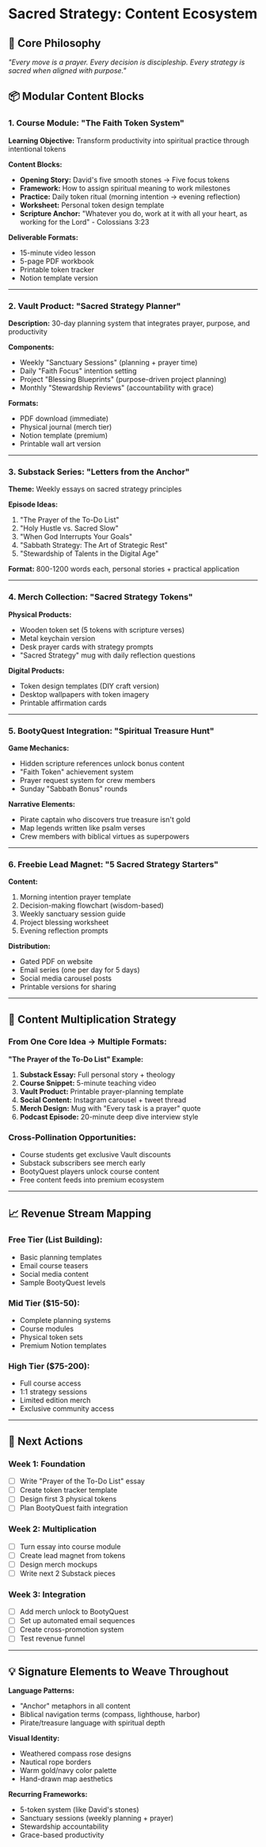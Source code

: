 # Sacred Strategy: Content Ecosystem

## 🎯 Core Philosophy
*"Every move is a prayer. Every decision is discipleship. Every strategy is sacred when aligned with purpose."*

## 📦 Modular Content Blocks

### 1. Course Module: "The Faith Token System"
**Learning Objective:** Transform productivity into spiritual practice through intentional tokens

**Content Blocks:**
- **Opening Story:** David's five smooth stones → Five focus tokens
- **Framework:** How to assign spiritual meaning to work milestones
- **Practice:** Daily token ritual (morning intention → evening reflection)
- **Worksheet:** Personal token design template
- **Scripture Anchor:** "Whatever you do, work at it with all your heart, as working for the Lord" - Colossians 3:23

**Deliverable Formats:**
- 15-minute video lesson
- 5-page PDF workbook
- Printable token tracker
- Notion template version

---

### 2. Vault Product: "Sacred Strategy Planner"
**Description:** 30-day planning system that integrates prayer, purpose, and productivity

**Components:**
- Weekly "Sanctuary Sessions" (planning + prayer time)
- Daily "Faith Focus" intention setting
- Project "Blessing Blueprints" (purpose-driven project planning)
- Monthly "Stewardship Reviews" (accountability with grace)

**Formats:**
- PDF download (immediate)
- Physical journal (merch tier)
- Notion template (premium)
- Printable wall art version

---

### 3. Substack Series: "Letters from the Anchor"
**Theme:** Weekly essays on sacred strategy principles

**Episode Ideas:**
1. "The Prayer of the To-Do List"
2. "Holy Hustle vs. Sacred Slow"
3. "When God Interrupts Your Goals"
4. "Sabbath Strategy: The Art of Strategic Rest"
5. "Stewardship of Talents in the Digital Age"

**Format:** 800-1200 words each, personal stories + practical application

---

### 4. Merch Collection: "Sacred Strategy Tokens"
**Physical Products:**
- Wooden token set (5 tokens with scripture verses)
- Metal keychain version
- Desk prayer cards with strategy prompts
- "Sacred Strategy" mug with daily reflection questions

**Digital Products:**
- Token design templates (DIY craft version)
- Desktop wallpapers with token imagery
- Printable affirmation cards

---

### 5. BootyQuest Integration: "Spiritual Treasure Hunt"
**Game Mechanics:**
- Hidden scripture references unlock bonus content
- "Faith Token" achievement system
- Prayer request system for crew members
- Sunday "Sabbath Bonus" rounds

**Narrative Elements:**
- Pirate captain who discovers true treasure isn't gold
- Map legends written like psalm verses
- Crew members with biblical virtues as superpowers

---

### 6. Freebie Lead Magnet: "5 Sacred Strategy Starters"
**Content:**
1. Morning intention prayer template
2. Decision-making flowchart (wisdom-based)
3. Weekly sanctuary session guide
4. Project blessing worksheet
5. Evening reflection prompts

**Distribution:**
- Gated PDF on website
- Email series (one per day for 5 days)
- Social media carousel posts
- Printable versions for sharing

---

## 🔄 Content Multiplication Strategy

### From One Core Idea → Multiple Formats:
**"The Prayer of the To-Do List" Example:**

1. **Substack Essay:** Full personal story + theology
2. **Course Snippet:** 5-minute teaching video
3. **Vault Product:** Printable prayer-planning template
4. **Social Content:** Instagram carousel + tweet thread
5. **Merch Design:** Mug with "Every task is a prayer" quote
6. **Podcast Episode:** 20-minute deep dive interview style

### Cross-Pollination Opportunities:
- Course students get exclusive Vault discounts
- Substack subscribers see merch early
- BootyQuest players unlock course content
- Free content feeds into premium ecosystem

---

## 📈 Revenue Stream Mapping

### Free Tier (List Building):
- Basic planning templates
- Email course teasers
- Social media content
- Sample BootyQuest levels

### Mid Tier ($15-50):
- Complete planning systems
- Course modules
- Physical token sets
- Premium Notion templates

### High Tier ($75-200):
- Full course access
- 1:1 strategy sessions
- Limited edition merch
- Exclusive community access

---

## 🎯 Next Actions

### Week 1: Foundation
- [ ] Write "Prayer of the To-Do List" essay
- [ ] Create token tracker template
- [ ] Design first 3 physical tokens
- [ ] Plan BootyQuest faith integration

### Week 2: Multiplication  
- [ ] Turn essay into course module
- [ ] Create lead magnet from tokens
- [ ] Design merch mockups
- [ ] Write next 2 Substack pieces

### Week 3: Integration
- [ ] Add merch unlock to BootyQuest
- [ ] Set up automated email sequences
- [ ] Create cross-promotion system
- [ ] Test revenue funnel

---

## 💡 Signature Elements to Weave Throughout

**Language Patterns:**
- "Anchor" metaphors in all content
- Biblical navigation terms (compass, lighthouse, harbor)
- Pirate/treasure language with spiritual depth

**Visual Identity:**
- Weathered compass rose designs
- Nautical rope borders
- Warm gold/navy color palette
- Hand-drawn map aesthetics

**Recurring Frameworks:**
- 5-token system (like David's stones)
- Sanctuary sessions (weekly planning + prayer)
- Stewardship accountability
- Grace-based productivity